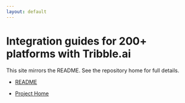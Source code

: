 ```yaml
---
layout: default
---
```


# Integration guides for 200+ platforms with Tribble.ai

This site mirrors the README. See the repository home for full details.

- [README](./README.md)

- [Project Home](https://trytribble.com)
